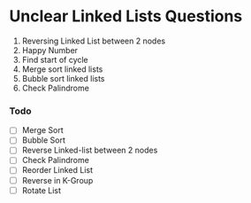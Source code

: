# Unclear Linked Lists Questions

1. Reversing Linked List between 2 nodes
2. Happy Number
3. Find start of cycle
4. Merge sort linked lists
5. Bubble sort linked lists
6. Check Palindrome


### Todo

-[ ] Merge Sort
-[ ]  Bubble Sort
-[ ]  Reverse Linked-list between 2 nodes
-[ ]  Check Palindrome
-[ ]  Reorder Linked List
-[ ]  Reverse in K-Group
-[ ]  Rotate List